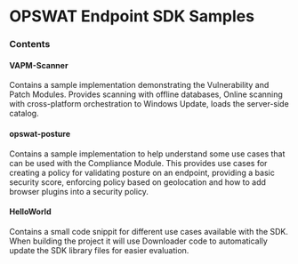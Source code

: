 # OPSWAT Endpoint SDK Samples


### Contents

#### VAPM-Scanner
Contains a sample implementation demonstrating the Vulnerability and Patch Modules.  Provides scanning with offline databases, Online scanning with cross-platform orchestration to Windows Update, loads the server-side catalog.

#### opswat-posture
Contains a sample implementation to help understand some use cases that can be used with the Compliance Module.  This provides use cases for creating a policy for validating posture on an endpoint, providing a basic security score, enforcing policy based on geolocation and how to add browser plugins into a security policy.

#### HelloWorld
Contains a small code snippit for different use cases available with the SDK.  When building the project it will use Downloader code to automatically update the SDK library files for easier evaluation.